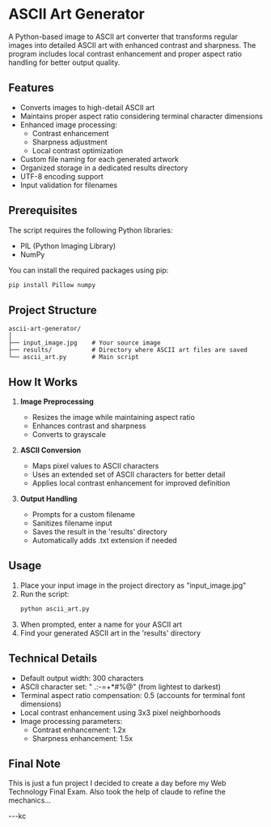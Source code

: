 # ASCII Art Generator

A Python-based image to ASCII art converter that transforms regular images into detailed ASCII art with enhanced contrast and sharpness. The program includes local contrast enhancement and proper aspect ratio handling for better output quality.

## Features

- Converts images to high-detail ASCII art
- Maintains proper aspect ratio considering terminal character dimensions
- Enhanced image processing:
  - Contrast enhancement
  - Sharpness adjustment
  - Local contrast optimization
- Custom file naming for each generated artwork
- Organized storage in a dedicated results directory
- UTF-8 encoding support
- Input validation for filenames

## Prerequisites

The script requires the following Python libraries:
- PIL (Python Imaging Library)
- NumPy

You can install the required packages using pip:
```bash
pip install Pillow numpy
```

## Project Structure

```
ascii-art-generator/
│
├── input_image.jpg    # Your source image
├── results/           # Directory where ASCII art files are saved
└── ascii_art.py       # Main script
```

## How It Works

1. **Image Preprocessing**
   - Resizes the image while maintaining aspect ratio
   - Enhances contrast and sharpness
   - Converts to grayscale

2. **ASCII Conversion**
   - Maps pixel values to ASCII characters
   - Uses an extended set of ASCII characters for better detail
   - Applies local contrast enhancement for improved definition

3. **Output Handling**
   - Prompts for a custom filename
   - Sanitizes filename input
   - Saves the result in the 'results' directory
   - Automatically adds .txt extension if needed

## Usage

1. Place your input image in the project directory as "input_image.jpg"
2. Run the script:
   ```bash
   python ascii_art.py
   ```
3. When prompted, enter a name for your ASCII art
4. Find your generated ASCII art in the 'results' directory

## Technical Details

- Default output width: 300 characters
- ASCII character set: " .:-=+*#%@" (from lightest to darkest)
- Terminal aspect ratio compensation: 0.5 (accounts for terminal font dimensions)
- Local contrast enhancement using 3x3 pixel neighborhoods
- Image processing parameters:
  - Contrast enhancement: 1.2x
  - Sharpness enhancement: 1.5x

## Final Note
This is just a fun project I decided to create a day before my Web Technology Final Exam. Also took the help of claude to refine the mechanics...


---kc
